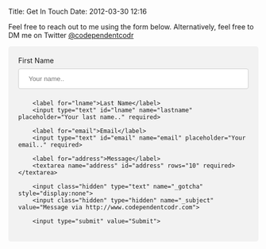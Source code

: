 Title: Get In Touch
Date: 2012-03-30 12:16

<!-- markdownlint-disable MD033 -->
<style>
input[type=text], textarea, select {
    width: 100%;
    padding: 12px 20px;
    margin: 8px 0;
    display: inline-block;
    border: 1px solid #ccc;
    border-radius: 4px;
    box-sizing: border-box;
}

input[type=submit] {
    width: 100%;
    background-color: #d9411e;
    color: white;
    padding: 14px 20px;
    margin: 8px 0;
    border: none;
    border-radius: 4px;
    cursor: pointer;
}

input[type=submit]:hover {
    background-color: #e9613e;
}

div.contactForm {
    border-radius: 5px;
    background-color: #f2f2f2;
    padding: 20px;
}
</style>
Feel free to reach out to me using the form below.  Alternatively, feel free to DM me
on Twitter [@codependentcodr](https://www.twitter.com/codependentcodr)

<div class="contactForm">
    <form method="POST" action="https://formspree.io/getintouch@codependentcodr.com">
        <label for="fname">First Name</label>
        <input type="text" id="fname" name="firstname" placeholder="Your name.." required>

        <label for="lname">Last Name</label>
        <input type="text" id="lname" name="lastname" placeholder="Your last name.." required>

        <label for="email">Email</label>
        <input type="text" id="email" name="email" placeholder="Your email.." required>

        <label for="address">Message</label>
        <textarea name="address" id="address" rows="10" required></textarea>

        <input class="hidden" type="text" name="_gotcha" style="display:none">
        <input class="hidden" type="hidden" name="_subject" value="Message via http://www.codependentcodr.com">

        <input type="submit" value="Submit">
  </form>
</div>

<!-- markdownlint-enable MD033 -->
